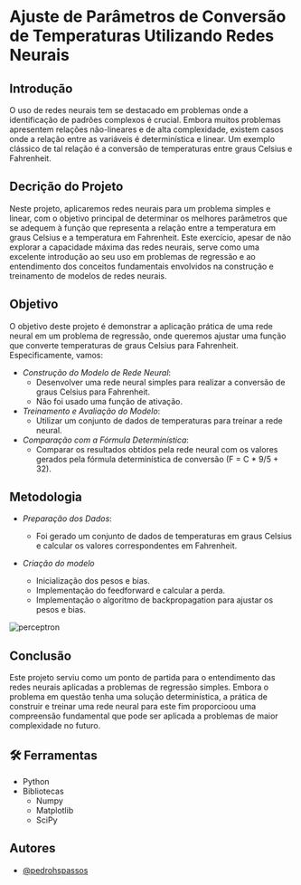 
# Ajuste de Parâmetros de Conversão de Temperaturas Utilizando Redes Neurais



## Introdução

O uso de redes neurais tem se destacado em problemas onde a identificação de padrões complexos é crucial. Embora muitos problemas apresentem relações não-lineares e de alta complexidade, existem casos onde a relação entre as variáveis é determinística e linear. Um exemplo clássico de tal relação é a conversão de temperaturas entre graus Celsius e Fahrenheit.


## Decrição do Projeto

Neste projeto, aplicaremos redes neurais para um problema simples e linear, com o objetivo principal de determinar os melhores parâmetros que se adequem à função que representa a relação entre a temperatura em graus Celsius e a temperatura em Fahrenheit. Este exercício, apesar de não explorar a capacidade máxima das redes neurais, serve como uma excelente introdução ao seu uso em problemas de regressão e ao entendimento dos conceitos fundamentais envolvidos na construção e treinamento de modelos de redes neurais.



## Objetivo
O objetivo deste projeto é demonstrar a aplicação prática de uma rede neural em um problema de regressão, onde queremos ajustar uma função que converte temperaturas de graus Celsius para Fahrenheit. Especificamente, vamos:

- *Construção do Modelo de Rede Neural*:
    - Desenvolver uma rede neural simples para realizar a conversão de graus Celsius para Fahrenheit.
    - Não foi usado uma função de ativação.
- *Treinamento e Avaliação do Modelo*:
    - Utilizar um conjunto de dados de temperaturas para treinar a rede neural.
- *Comparação com a Fórmula Determinística*:
    - Comparar os resultados obtidos pela rede neural com os valores gerados pela fórmula determinística de conversão (F = C * 9/5 + 32).
## Metodologia

- *Preparação dos Dados*:
    - Foi gerado um conjunto de dados de temperaturas em graus Celsius e calcular os valores correspondentes em Fahrenheit.

- *Criação do modelo*
    - Inicialização dos pesos e bias.
    - Implementação do feedforward e calcular a perda.
    - Implementação o algoritmo de backpropagation para ajustar os pesos e bias.

![perceptron](https://github.com/user-attachments/assets/4dbce30c-db55-4a04-9465-9ac91787b3bf)


## Conclusão

Este projeto serviu como um ponto de partida para o entendimento das redes neurais aplicadas a problemas de regressão simples. Embora o problema em questão tenha uma solução determinística, a prática de construir e treinar uma rede neural para este fim proporcioou uma compreensão fundamental que pode ser aplicada a problemas de maior complexidade no futuro.







## 🛠 Ferramentas
- Python 
- Bibliotecas 
    - Numpy
    - Matplotlib
    - SciPy
    



## Autores

- [@pedrohspassos](https://github.com/pedrohspassos)


